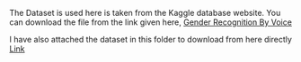 The Dataset is used here is taken from the Kaggle database website. You can download the file from the link given here, [Gender Recognition By Voice](https://www.kaggle.com/datasets/alarmanovi/gender-recognition-by-voice-2023)

I have also attached the dataset in this folder to download from here directly [Link](./Male%20and%20female%20Voice%20data%20creat%20by%20al%20arman%20ovi%20.csv)

